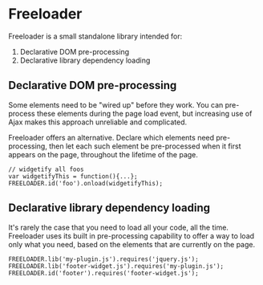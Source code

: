 # Freeloader

Freeloader is a small standalone library intended for:

  1. Declarative DOM pre-processing
  2. Declarative library dependency loading

## Declarative DOM pre-processing

Some elements need to be "wired up" before they work. You can pre-process these elements during the page load event, but increasing use of Ajax makes this approach unreliable and complicated.

Freeloader offers an alternative. Declare which elements need pre-processing, then let each such element be pre-processed when it first appears on the page, throughout the lifetime of the page.

    // widgetify all foos
    var widgetifyThis = function(){...};
    FREELOADER.id('foo').onload(widgetifyThis);

## Declarative library dependency loading

It's rarely the case that you need to load all your code, all the time. Freeloader uses its built in pre-processing capability to offer a way to load only what you need, based on the elements that are currently on the page.

    FREELOADER.lib('my-plugin.js').requires('jquery.js');
    FREELOADER.lib('footer-widget.js').requires('my-plugin.js');
    FREELOADER.id('footer').requires('footer-widget.js');

